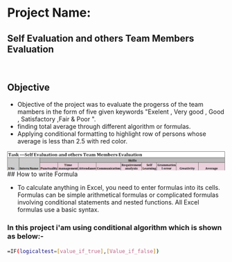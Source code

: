 
# Project Name:
## Self Evaluation and others Team Members Evaluation
<br/>

## Objective 
- Objective of the project was to evaluate the progerss of the team mambers in the form of five given keywords "Exelent , Very good , Good , Satisfactory ,Fair & Poor ". 
- finding total average through different algorithm or formulas.
- Applying conditional formatting to highlight row of persons whose average is less than 2.5 with red color.

 <img align="left" src="https://github.com/adsingh007/adsingh007/blob/main/1.jpg" />
 </br>
## How to write Formula

- To calculate anything in Excel, you need to enter formulas into its cells. Formulas can be simple arithmetical formulas or complicated formulas involving conditional statements and nested functions. All Excel formulas use a basic syntax.

### In this project i'am using conditional algorithm which is shown as below:-

```sh
=IF(logicaltest=[value_if_true],[Value_if_false])
```

 
 
 
